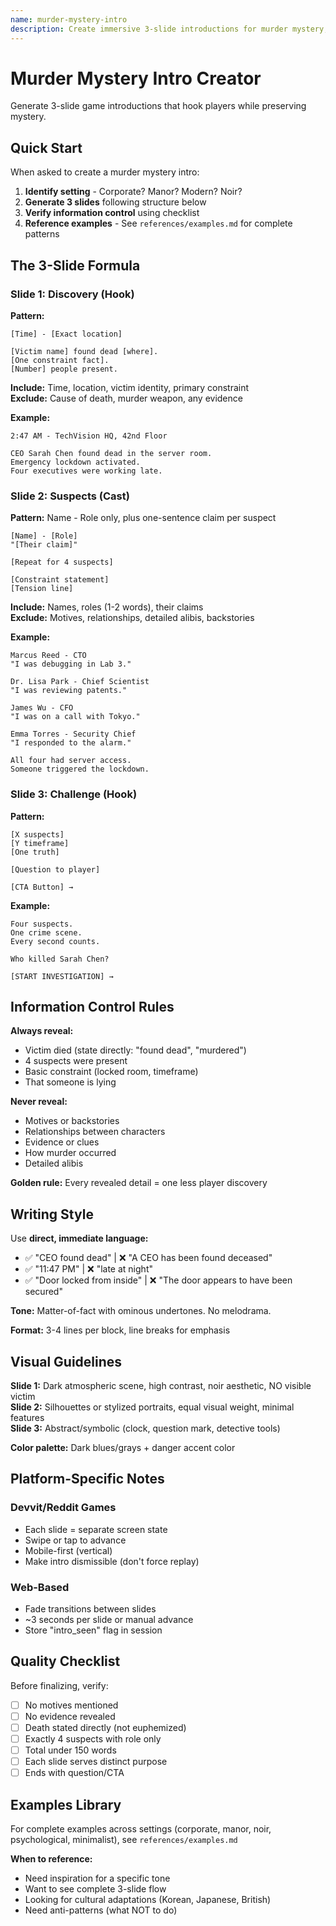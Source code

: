 ```yaml
---
name: murder-mystery-intro
description: Create immersive 3-slide introductions for murder mystery, detective, and whodunit games using controlled information disclosure. Use when building Devvit games, Reddit community games, web-based mystery experiences, or crime investigation scenarios that need atmospheric story setup without revealing clues, motives, or evidence. Specializes in noir aesthetics, locked-room mysteries, and suspect introductions.
---
```


# Murder Mystery Intro Creator

Generate 3-slide game introductions that hook players while preserving mystery.

## Quick Start

When asked to create a murder mystery intro:

1. **Identify setting** - Corporate? Manor? Modern? Noir?
2. **Generate 3 slides** following structure below
3. **Verify information control** using checklist
4. **Reference examples** - See `references/examples.md` for complete patterns

## The 3-Slide Formula

### Slide 1: Discovery (Hook)

**Pattern:**
```
[Time] - [Exact location]

[Victim name] found dead [where].
[One constraint fact].
[Number] people present.
```

**Include:** Time, location, victim identity, primary constraint  
**Exclude:** Cause of death, murder weapon, any evidence

**Example:**
```
2:47 AM - TechVision HQ, 42nd Floor

CEO Sarah Chen found dead in the server room.
Emergency lockdown activated.
Four executives were working late.
```

### Slide 2: Suspects (Cast)

**Pattern:** Name - Role only, plus one-sentence claim per suspect

```
[Name] - [Role]
"[Their claim]"

[Repeat for 4 suspects]

[Constraint statement]
[Tension line]
```

**Include:** Names, roles (1-2 words), their claims  
**Exclude:** Motives, relationships, detailed alibis, backstories

**Example:**
```
Marcus Reed - CTO
"I was debugging in Lab 3."

Dr. Lisa Park - Chief Scientist  
"I was reviewing patents."

James Wu - CFO
"I was on a call with Tokyo."

Emma Torres - Security Chief
"I responded to the alarm."

All four had server access.
Someone triggered the lockdown.
```

### Slide 3: Challenge (Hook)

**Pattern:**
```
[X suspects]
[Y timeframe]
[One truth]

[Question to player]

[CTA Button] →
```

**Example:**
```
Four suspects.
One crime scene.
Every second counts.

Who killed Sarah Chen?

[START INVESTIGATION] →
```

## Information Control Rules

**Always reveal:**
- Victim died (state directly: "found dead", "murdered")
- 4 suspects were present
- Basic constraint (locked room, timeframe)
- That someone is lying

**Never reveal:**
- Motives or backstories
- Relationships between characters  
- Evidence or clues
- How murder occurred
- Detailed alibis

**Golden rule:** Every revealed detail = one less player discovery

## Writing Style

Use **direct, immediate language:**

- ✅ "CEO found dead" | ❌ "A CEO has been found deceased"
- ✅ "11:47 PM" | ❌ "late at night"  
- ✅ "Door locked from inside" | ❌ "The door appears to have been secured"

**Tone:** Matter-of-fact with ominous undertones. No melodrama.

**Format:** 3-4 lines per block, line breaks for emphasis

## Visual Guidelines

**Slide 1:** Dark atmospheric scene, high contrast, noir aesthetic, NO visible victim  
**Slide 2:** Silhouettes or stylized portraits, equal visual weight, minimal features  
**Slide 3:** Abstract/symbolic (clock, question mark, detective tools)

**Color palette:** Dark blues/grays + danger accent color

## Platform-Specific Notes

### Devvit/Reddit Games
- Each slide = separate screen state
- Swipe or tap to advance
- Mobile-first (vertical)
- Make intro dismissible (don't force replay)

### Web-Based
- Fade transitions between slides
- ~3 seconds per slide or manual advance
- Store "intro_seen" flag in session

## Quality Checklist

Before finalizing, verify:

- [ ] No motives mentioned
- [ ] No evidence revealed  
- [ ] Death stated directly (not euphemized)
- [ ] Exactly 4 suspects with role only
- [ ] Total under 150 words
- [ ] Each slide serves distinct purpose
- [ ] Ends with question/CTA

## Examples Library

For complete examples across settings (corporate, manor, noir, psychological, minimalist), see `references/examples.md`

**When to reference:**
- Need inspiration for a specific tone
- Want to see complete 3-slide flow
- Looking for cultural adaptations (Korean, Japanese, British)
- Need anti-patterns (what NOT to do)
